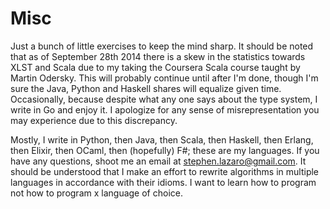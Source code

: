 Misc
====

Just a bunch of little exercises to keep the mind sharp.
It should be noted that as of September 28th 2014 there is a skew in the statistics towards XLST and Scala due to my taking
the Coursera Scala course taught by Martin Odersky. This will probably continue until after I'm done, though I'm sure the Java,
Python and Haskell shares will equalize given time. Occasionally, because despite what any one says about the type system, I write in Go and enjoy it. I apologize for any sense of misrepresentation you may experience due to
this discrepancy.

Mostly, I write in Python, then Java, then Scala, then Haskell, then Erlang, then Elixir, then OCaml, then (hopefully)
F#; these are my languages. If you have any questions, shoot me an email at stephen.lazaro@gmail.com. It should be understood that
I make an effort to rewrite algorithms in multiple languages in accordance with their idioms. I want to learn how to program
not how to program x language of choice.
